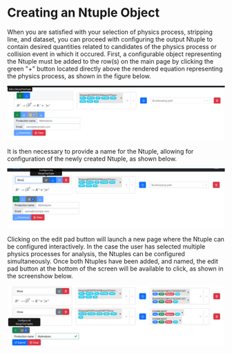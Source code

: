 # Creating an Ntuple Object

When you are satisfied with your selection of physics process, stripping line, and dataset, you can proceed with configuring the output Ntuple to contain desired quantities related to candidates of the physics process or collision event in which it occured. First, a configurable object representing the Ntuple must be added to the row(s) on the main page by clicking the green "+" button located directly above the rendered equation representing the physics process, as shown in the figure below.

![Adding a DecayTreeTuple Object](images/add_dtt.png)

It is then necessary to provide a name for the Ntuple, allowing for configuration of the newly created Ntuple, as shown below.

![Configuring a DecayTreeTuple Object](images/configure_dtt.png)

Clicking on the edit pad button will launch a new page where the Ntuple can be configured interactively. In the case the user has selected multiple physics processes for analysis, the Ntuples can be configured simultaneously. Once both Ntuples have been added, and named, the edit pad button at the bottom of the screen will be available to click, as shown in the screenshow below.

![Configuring a DecayTreeTuple Object](images/configure_multiple_ntuples.png)
